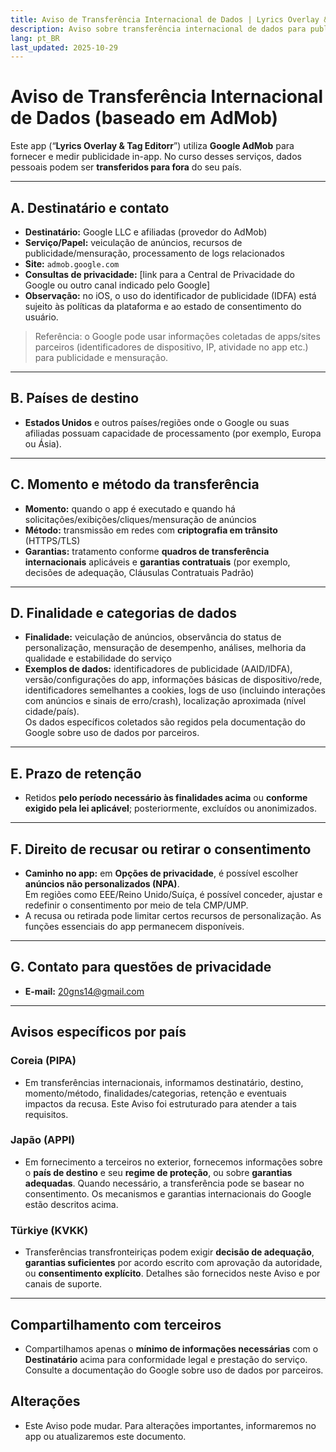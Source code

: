 ```yaml
---
title: Aviso de Transferência Internacional de Dados | Lyrics Overlay & Tag Editorr
description: Aviso sobre transferência internacional de dados para publicidade com AdMob (Português do Brasil)
lang: pt_BR
last_updated: 2025-10-29
---
```


# Aviso de Transferência Internacional de Dados (baseado em AdMob)

Este app (“**Lyrics Overlay & Tag Editorr**”) utiliza **Google AdMob** para fornecer e medir publicidade in-app. No curso desses serviços, dados pessoais podem ser **transferidos para fora** do seu país.

---

## A. Destinatário e contato
- **Destinatário:** Google LLC e afiliadas (provedor do AdMob)  
- **Serviço/Papel:** veiculação de anúncios, recursos de publicidade/mensuração, processamento de logs relacionados  
- **Site:** `admob.google.com`  
- **Consultas de privacidade:** [link para a Central de Privacidade do Google ou outro canal indicado pelo Google]  
- **Observação:** no iOS, o uso do identificador de publicidade (IDFA) está sujeito às políticas da plataforma e ao estado de consentimento do usuário.

> Referência: o Google pode usar informações coletadas de apps/sites parceiros (identificadores de dispositivo, IP, atividade no app etc.) para publicidade e mensuração.

---

## B. Países de destino
- **Estados Unidos** e outros países/regiões onde o Google ou suas afiliadas possuam capacidade de processamento (por exemplo, Europa ou Ásia).

---

## C. Momento e método da transferência
- **Momento:** quando o app é executado e quando há solicitações/exibições/cliques/mensuração de anúncios  
- **Método:** transmissão em redes com **criptografia em trânsito** (HTTPS/TLS)  
- **Garantias:** tratamento conforme **quadros de transferência internacionais** aplicáveis e **garantias contratuais** (por exemplo, decisões de adequação, Cláusulas Contratuais Padrão)

---

## D. Finalidade e categorias de dados
- **Finalidade:** veiculação de anúncios, observância do status de personalização, mensuração de desempenho, análises, melhoria da qualidade e estabilidade do serviço  
- **Exemplos de dados:** identificadores de publicidade (AAID/IDFA), versão/configurações do app, informações básicas de dispositivo/rede, identificadores semelhantes a cookies, logs de uso (incluindo interações com anúncios e sinais de erro/crash), localização aproximada (nível cidade/país).  
  Os dados específicos coletados são regidos pela documentação do Google sobre uso de dados por parceiros.

---

## E. Prazo de retenção
- Retidos **pelo período necessário às finalidades acima** ou **conforme exigido pela lei aplicável**; posteriormente, excluídos ou anonimizados.

---

## F. Direito de recusar ou retirar o consentimento
- **Caminho no app:** em **Opções de privacidade**, é possível escolher **anúncios não personalizados (NPA)**.  
  Em regiões como EEE/Reino Unido/Suíça, é possível conceder, ajustar e redefinir o consentimento por meio de tela CMP/UMP.  
- A recusa ou retirada pode limitar certos recursos de personalização. As funções essenciais do app permanecem disponíveis.

---

## G. Contato para questões de privacidade
- **E-mail:** 20gns14@gmail.com

---

## Avisos específicos por país

### Coreia (PIPA)
- Em transferências internacionais, informamos destinatário, destino, momento/método, finalidades/categorias, retenção e eventuais impactos da recusa. Este Aviso foi estruturado para atender a tais requisitos.

### Japão (APPI)
- Em fornecimento a terceiros no exterior, fornecemos informações sobre o **país de destino** e seu **regime de proteção**, ou sobre **garantias adequadas**. Quando necessário, a transferência pode se basear no consentimento. Os mecanismos e garantias internacionais do Google estão descritos acima.

### Türkiye (KVKK)
- Transferências transfronteiriças podem exigir **decisão de adequação**, **garantias suficientes** por acordo escrito com aprovação da autoridade, ou **consentimento explícito**. Detalhes são fornecidos neste Aviso e por canais de suporte.

---

## Compartilhamento com terceiros
- Compartilhamos apenas o **mínimo de informações necessárias** com o **Destinatário** acima para conformidade legal e prestação do serviço. Consulte a documentação do Google sobre uso de dados por parceiros.

## Alterações
- Este Aviso pode mudar. Para alterações importantes, informaremos no app ou atualizaremos este documento.
